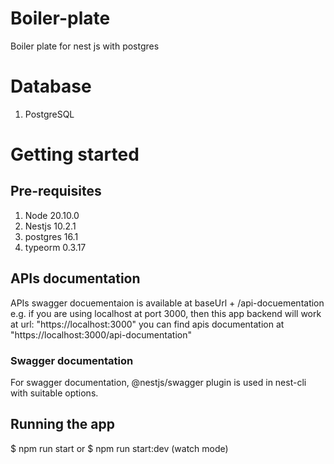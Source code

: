 # Boiler-plate
Boiler plate for nest js with postgres

# Database
1. PostgreSQL 

# Getting started

## Pre-requisites
1. Node 20.10.0
2. Nestjs 10.2.1
3. postgres 16.1
4. typeorm 0.3.17

## APIs documentation 
APIs swagger docuementaion is available at baseUrl + /api-docuementation
e.g.
if you are using localhost at port 3000, then this app backend will work at url: "https://localhost:3000"
you can find apis documentation at "https://localhost:3000/api-documentation" 

### Swagger documentation
For swagger documentation, @nestjs/swagger plugin is used in nest-cli with suitable options.

## Running the app

$ npm run start 
or
$ npm run start:dev (watch mode)
